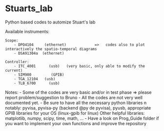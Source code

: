 # Stuarts_lab
Python based codes to automize Stuart's lab

Available instruments:
	
	Scope:
		- DPO4104     (ethernet)             =>   codes also to plot interactively the spatio-temporal diagrams
		- DSA91304a  (ethernet)
	
	Controller:
		- ITC_4001      (usb)   (very basic, only able to modify the current)
		- SIM900         (GPIB)
		- TGA_12104   (usb)
		- TLB_6700      (usb)
		

Notes:
    - Some of the codes are very basic and/or in test phase => please report problem/suggestion to Bruno
    - All the codes are not very well documented yet.
    - Be sure to have all the necessary python libraries n
        notably: pyvisa, pyvisa-py (backend @py de pyvisa), pyusb, appropriate GPIB libraries for your OS (linux-gpib for linux)
        Other helpful libraries: matplotlib, numpy, scipy, time, math, ...
    - Have a look on Prog_Guide folder if you want to implement your own functions and improve the repository
